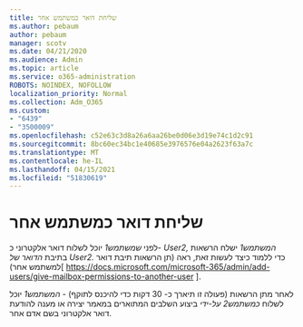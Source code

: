 ```yaml
---
title: שליחת דואר כמשתמש אחר
ms.author: pebaum
author: pebaum
manager: scotv
ms.date: 04/21/2020
ms.audience: Admin
ms.topic: article
ms.service: o365-administration
ROBOTS: NOINDEX, NOFOLLOW
localization_priority: Normal
ms.collection: Adm_O365
ms.custom:
- "6439"
- "3500009"
ms.openlocfilehash: c52e63c3d8a26a6aa26be0d06e3d19e74c1d2c91
ms.sourcegitcommit: 8bc60ec34bc1e40685e3976576e04a2623f63a7c
ms.translationtype: MT
ms.contentlocale: he-IL
ms.lasthandoff: 04/15/2021
ms.locfileid: "51830619"
---
```

# <a name="sending-mail-as-another-user"></a>שליחת דואר כמשתמש אחר

לפני *שמשתמש1* יוכל לשלוח דואר אלקטרוני כ- *User2,* *המשתמש1* ישלח הרשאות בתיבת *הדואר של User2.* כדי ללמוד כיצד לעשות זאת, ראה (תן הרשאות תיבת דואר למשתמש אחר)[ https://docs.microsoft.com/microsoft-365/admin/add-users/give-mailbox-permissions-to-another-user ].

לאחר מתן הרשאות (פעולה זו תיארך כ- 30 דקות כדי להיכנס לתוקף) - *המשתמש1* יוכל לשלוח *כמשתמש2 על-ידי* ביצוע השלבים המתוארים במאמר יצירה או מענה להודעת דואר אלקטרוני בשם אדם אחר.
